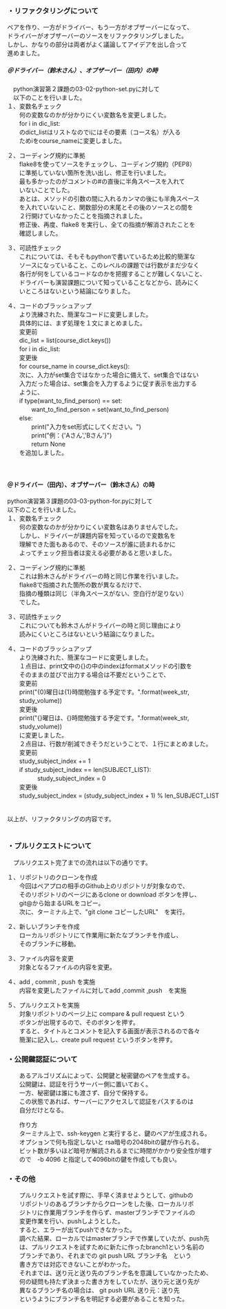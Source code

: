 ### ・リファクタリングについて

ペアを作り、一方がドライバー、もう一方がオブザーバーになって、  
ドライバーがオブザーバーのソースをリファクタリングしました。  
しかし、かなりの部分は両者がよく議論してアイデアを出し合って  
進めました。  

##### ＠ドライバー（鈴木さん）、オブザーバー（田内）の時  
　python演習第２課題の03-02-python-set.pyに対して  
　以下のことを行いました。  
１、変数名チェック  
　　何の変数なのかが分かりにくい変数名を変更しました。  
　　for i in dic_list:  
　　のdict_listはリストなのでiにはその要素（コース名）が入る  
　　ためiをcourse_nameに変更しました。  

２、コーディング規約に準拠  
　　flake8を使ってソースをチェックし、コーディング規約（PEP8）  
　　に準拠していない箇所を洗い出し、修正を行いました。  
　　最も多かったのがコメントの#の直後に半角スペースを入れて  
　　いないことでした。  
　　あとは、メソッドの引数の間に入れるカンマの後にも半角スペース  
　　を入れていないこと、関数部分の末尾とその後のソースとの間を  
　　２行開けていなかったことを指摘されました。  
　　修正後、再度、flake8 を実行し、全ての指摘が解消されたことを  
　　確認しました。  

３、可読性チェック  
　　これについては、そもそもpythonで書いているため比較的簡潔な  
　　ソースになっていること、このレベルの課題では行数がまだ少なく  
　　各行が何をしているコードなのかを把握することが難しくないこと、  
　　ドライバーも演習課題について知っていることなどから、読みにく  
　　いところはないという結論になりました。  

４、コードのブラッシュアップ  
　　より洗練された、簡潔なコードに変更しました。  
　　具体的には、まず処理を１文にまとめました。  
　　変更前  
　　dic_list = list(course_dict.keys())  
　　for i in dic_list:  
　　変更後  
　　for course_name in course_dict.keys():  
　　次に、入力がset集合ではなかった場合に備えて、set集合ではない  
　　入力だった場合は、set集合を入力するように促す表示を出力する  
　　ように、  
　　if type(want_to_find_person) == set:  
　　　　want_to_find_person = set(want_to_find_person)  
　　else:  
　　　　print("入力をset形式にしてください。")  
　　　　print("例：{'Aさん','Bさん'}")  
　　　　return None  
　　を追加しました。  
<br />
<br />

#### ＠ドライバー（田内）、オブザーバー（鈴木さん）の時  
python演習第３課題の03-03-python-for.pyに対して  
以下のことを行いました。  
１、変数名チェック  
　　何の変数なのかが分かりにくい変数名はありませんでした。  
　　しかし、ドライバーが課題内容を知っているので変数名を  
　　理解できた面もあるので、そのソースが誰に読まれるかに  
　　よってチェック担当者は変える必要があると思いました。

２、コーディング規約に準拠  
　　これは鈴木さんがドライバーの時と同じ作業を行いました。  
　　flake8で指摘された箇所の数が異なるだけで、  
　　指摘の種類は同じ（半角スペースがない、空白行が足りない）  
　　でした。  

３、可読性チェック  
　　これについても鈴木さんがドライバーの時と同じ理由により  
　　読みにくいところはないという結論になりました。  

４、コードのブラッシュアップ  
　　より洗練された、簡潔なコードに変更しました。  
　　１点目は、print文中の{}の中のindexはformatメソッドの引数を  
　　そのままの並びで出力する場合は不要だということで、  
　　変更前  
　　print("{0}曜日は{1}時間勉強する予定です。".format(week_str,  
　　study_volume))  
　　変更後  
　　print("{}曜日は、{}時間勉強する予定です。".format(week_str,  
　　study_volume))  
　　に変更しました。  
　　２点目は、行数が削減できそうだということで、１行にまとめました。  
　　変更前  
　　study_subject_index += 1  
　　if study_subject_index == len(SUBJECT_LIST):  
　　　　　study_subject_index = 0  
　　変更後  
　　study_subject_index = (study_subject_index + 1) % len_SUBJECT_LIST  
<br />  
以上が、リファクタリングの内容です。  
<br />  
### ・プルリクエストについて  
　プルリクエスト完了までの流れは以下の通りです。

１、リポジトリのクローンを作成  
　　今回はペアプロの相手のGithub上のリポジトリが対象なので、  
　　そのリポジトリのページにあるclone or download ボタンを押し、  
　　git@から始まるURLをコピー。  
　　次に、ターミナル上で、"git clone コピーしたURL"　を実行。  

２、新しいブランチを作成  
　　ローカルリポジトリにて作業用に新たなブランチを作成し、  
　　そのブランチに移動。  

３、ファイル内容を変更  
　　対象となるファイルの内容を変更。  

４、add , commit , push を実施  
　　内容を変更したファイルに対してadd ,commit ,push　を実施  

５、プルリクエストを実施  
　　対象リポジトリのページ上に compare & pull request という  
　　ボタンが出現するので、そのボタンを押す。  
　　すると、タイトルとコメントを記入する画面が表示されるので各々  
　　簡潔に記入し、create pull request というボタンを押す。  

### ・公開鍵認証について  

　　あるアルゴリズムによって、公開鍵と秘密鍵のペアを生成する。  
　　公開鍵は、認証を行うサーバー側に置いておく。  
　　一方、秘密鍵は誰にも渡さず、自分で保持する。  
　　この状態であれば、サーバーにアクセスして認証をパスするのは  
　　自分だけとなる。  

　　作り方  
　　ターミナル上で、ssh-keygen と実行すると、鍵のペアが生成される。  
　　オプションで何も指定しないと rsa暗号の2048bitの鍵が作られる。  
　　ビット数が多いほど暗号が解読されるまでに時間がかかり安全性が増す  
　　ので　-b 4096 と指定して4096bitの鍵を作成しても良い。  

### ・その他  
　　プルリクエストを試す際に、手早く済ませようとして、githubの  
　　リポジトリのあるブランチからクローンをした後、ローカルリポ  
　　ジトリに作業用ブランチを作らず、masterブランチでファイルの  
　　変更作業を行い、pushしようとした。  
　　すると、エラーが出てpushできなかった。  
　　調べた結果、ローカルではmasterブランチで作業していたが、push先  
　　は、プルリクエストを試すために新たに作ったbranch1という名前の  
　　ブランチであり、それまでの git push URL ブランチ名　という  
　　書き方では対応できないことがわかった。  
　　それまでは、送り元と送り先のブランチ名を意識していなかったため、  
　　何の疑問も持たず決まった書き方をしていたが、送り元と送り先が  
　　異なるブランチ名の場合は、 git push URL 送り元：送り先  
　　というようにブランチ名を明記する必要があることを知った。  
